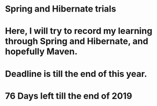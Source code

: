 # Spring and Hibernate trials
# Here,  I will try to record my learning through Spring and Hibernate, and hopefully Maven.
# Deadline is till the end of this year.
# 76 Days left till the end of 2019
